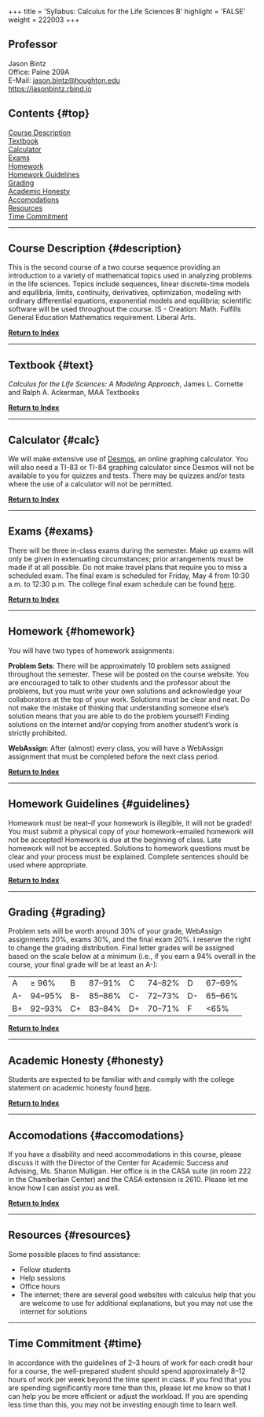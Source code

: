 +++
title = 'Syllabus: Calculus for the Life Sciences B'
highlight = 'FALSE'
weight = 222003
+++

## Professor

Jason Bintz  
Office: Paine 209A  
E-Mail: jason.bintz@houghton.edu  
<https://jasonbintz.rbind.io> 
                                                      
## Contents {#top}

[Course Description](#description)  
[Textbook](#text)  
[Calculator](#calc)  
[Exams](#exams)  
[Homework](#homework)  
[Homework Guidelines](#guidelines)  
[Grading](#grading)  
[Academic Honesty](#honesty)  
[Accomodations](#accomodations)  
[Resources](#resources)  
[Time Commitment](#time)  

-------------------------------------------------------------------

## Course Description {#description}

This is the second course of a two course sequence providing an introduction to a variety of mathematical topics used in analyzing problems in the life sciences. Topics include sequences, linear discrete-time models and equilibria, limits, continuity, derivatives, optimization, modeling with ordinary differential equations, exponential models and equilibria; scientific software will be used throughout the course. IS - Creation: Math. Fulfills General Education Mathematics requirement. Liberal Arts.

[**Return to Index**](#top)

-------------------------------------------------------------------

## Textbook {#text}

*Calculus for the Life Sciences: A Modeling Approach*, James L. Cornette and Ralph A. Ackerman, MAA Textbooks

[**Return to Index**](#top)

-------------------------------------------------------------------

## Calculator {#calc}

We will make extensive use of [Desmos](https://www.desmos.com), an online graphing calculator. You will also need a TI-83 or TI-84 graphing calculator since Desmos will not be available to you for quizzes and tests. There may be quizzes and/or tests where the use of a calculator will not be permitted.

[**Return to Index**](#top)

------------------------------------------------------------------------

## Exams {#exams}

There will be three in-class exams during the semester. Make up exams will only be given in extenuating circumstances; prior arrangements must be made if at all possible. Do not make travel plans that require you to miss a scheduled exam. The final exam is scheduled for Friday, May 4 from 10:30 a.m. to 12:30 p.m. The college final exam schedule can be found [here](http://www.houghton.edu/registrar/final-exam-schedules/).

[**Return to Index**](#top)

------------------------------------------------------------------------

## Homework {#homework}

You will have two types of homework assignments:  

**Problem Sets**: There will be approximately 10 problem sets assigned throughout the semester. These will be posted on the course website. You are encouraged to talk to other students and the professor about the problems, but you must write your own solutions and acknowledge your collaborators at the top of your work. Solutions must be clear and neat. Do not make the mistake of thinking that understanding someone else’s solution means that you are able to do the problem yourself! Finding solutions on the internet and/or copying from another student’s work is strictly prohibited.

**WebAssign**: After (almost) every class, you will have a WebAssign assignment that must be completed before the next class period.

[**Return to Index**](#top)

------------------------------------------------------------------------

## Homework Guidelines {#guidelines}

Homework must be neat–if your homework is illegible, it will not be graded! You must submit a physical copy of your homework–emailed homework will not be accepted! Homework is due at the beginning of class. Late homework will not be accepted. Solutions to homework questions must be clear and your process must be explained. Complete sentences should be used where appropriate.

[**Return to Index**](#top)

------------------------------------------------------------------------

## Grading {#grading}

Problem sets will be worth around 30% of your grade, WebAssign assignments 20%, exams 30%, and the final exam 20%. I reserve the right to change the grading distribution. Final letter grades will be assigned based on the scale below at a minimum (i.e., if you earn a 94% overall in the course, your final grade will be at least an A-): 

| | | | | | | | |
|:------|:------|:------|:------|:------|:------|:------|:------|
| A | ≥ 96% | B | 87–91% | C | 74–82% | D | 67–69% | 
| A- | 94–95% | B- | 85–86% | C- | 72–73% | D- | 65–66% |
| B+ | 92–93% | C+ | 83–84% | D+ | 70–71% | F | <65%  |

[**Return to Index**](#top)

------------------------------------------------------------------------

## Academic Honesty {#honesty}

Students are expected to be familiar with and comply with the college statement on academic honesty found [here](http://www.houghton.edu/2014-2015-catalog/academic-information/policies/).

[**Return to Index**](#top)

------------------------------------------------------------------------

## Accomodations {#accomodations}

If you have a disability and need accommodations in this course, please discuss it with the Director of the Center for Academic Success and Advising, Ms. Sharon Mulligan. Her office is in the CASA suite (in room 222 in the Chamberlain Center) and the CASA extension is 2610. Please let me know how I can assist you as well.

[**Return to Index**](#top)

------------------------------------------------------------------------

## Resources {#resources}

Some possible places to find assistance:

- Fellow students
- Help sessions
- Office hours
- The internet; there are several good websites with calculus help that you are welcome to use for additional explanations, but you may not use the internet for solutions

------------------------------------------------------------------------

## Time Commitment {#time}

In accordance with the guidelines of 2–3 hours of work for each credit hour for a course, the well-prepared student should spend approximately 8–12 hours of work per week beyond the time spent in class. If you find that you are spending significantly more time than this, please let me know so that I can help you be more efficient or adjust the workload. If you are spending less time than this, you may not be investing enough time to learn well.
